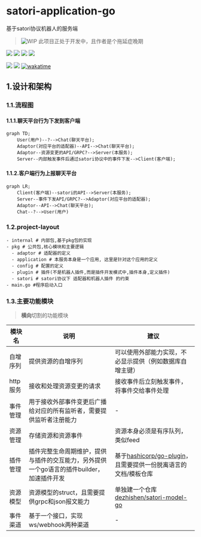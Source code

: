 # satori-application-go
基于satori协议机器人的服务端
> ![WIP](https://img.shields.io/badge/WIP-red) 此项目正处于开发中，且作者是个拖延症晚期

[![](https://img.shields.io/github/license/dezhishen/satori-application-go.svg?logo=github)](./LICENSE)
[![](https://img.shields.io/github/stars/dezhishen/satori-application-go.svg?logo=github)](https://github.com/dezhishen/satori-application-go/stargazers)
[![](https://img.shields.io/github/forks/dezhishen/satori-application-go.svg?logo=github)](https://github.com/dezhishen/satori-application-go/network/members)
[![](https://img.shields.io/github/contributors/dezhishen/satori-application-go.svg?logo=github)](https://github.com/dezhishen/satori-application-go/graphs/contributors)

[![](https://img.shields.io/github/commit-activity/m/dezhishen/satori-application-go?logo=github)](https://github.com/dezhishen/satori-application-go/graphs/commit-activity)
[![](https://img.shields.io/github/last-commit/dezhishen/satori-application-go.svg?logo=github)](https://github.com/dezhishen/satori-application-go/commits)
[![wakatime](https://wakatime.com/badge/user/a2c981ca-317d-4b34-8ed9-4264fbfdb775/project/018b429b-32da-436c-9bb1-d665600b5c4c.svg)](https://wakatime.com/badge/user/a2c981ca-317d-4b34-8ed9-4264fbfdb775/project/018b429b-32da-436c-9bb1-d665600b5c4c)

## 1.设计和架构
### 1.1.流程图
#### 1.1.1.聊天平台行为下发到客户端
```mermaid
graph TD;
    User(用户)--?-->Chat(聊天平台);
    Adaptor(对应平台的适配器)--API-->Chat(聊天平台);
    Adaptor--资源变更的API/GRPC?-->Server(本服务);
    Server--内部触发事件后通过satori协议中的事件下发-->Client(客户端);
```

#### 1.1.2.客户端行为上报聊天平台
```mermaid
graph LR;
    Client(客户端)--satori的API-->Server(本服务);
    Server--事件下发API/GRPC?-->Adaptor(对应平台的适配器);
    Adaptor--API-->Chat(聊天平台);
    Chat--?-->User(用户)
```

### 1.2.project-layout
```
- internal # 内部包,基于pkg包的实现
- pkg # 公共包,核心模块和主要逻辑
  - adaptor # 适配器的定义
  - application # 本服务本身是一个应用, 这里是针对这个应用的定义
  - config # 配置的定义
  - plugin # 插件(不是机器人插件,而是插件开发模式中,插件本身,定义插件)
  - satori # satori协议下 适配器和机器人插件 的约束
- main.go #程序启动入口
```

### 1.3.主要功能模块
> **横向**切割的功能模块

模块名|说明|建议
-|-|-
自增序列|提供资源的自增序列|可以使用外部能力实现，不必显示提供（例如数据库自增主键）
http服务|接收和处理资源变更的请求|接收事件后立刻触发事件，将事件交给事件处理
事件管理|用于接收外部事件变更后广播给对应的所有监听者，需要提供监听者注册能力|-
资源管理|存储资源和资源事件|资源本身必须是有序队列，类似feed
插件管理|插件完整生命周期维护，提供与插件的交互能力，另外提供一个go语言的插件builder，加速插件开发|基于[hashicorp/go-plugin](https://github.com/hashicorp/go-plugin)，且需要提供一份脱离语言的文档/模板仓库
资源模型|资源模型的struct，且需要提供grpc和json报文能力|单独建一个仓库[dezhishen/satori-model-go](https://github.com/dezhishen/satori-model-go)
事件渠道|基于一个接口，实现ws/webhook两种渠道|-

